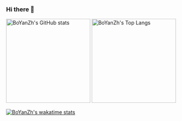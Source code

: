 ### Hi there 👋

<!--
**BoYanZh/BoYanZh** is a ✨ _special_ ✨ repository because its `README.md` (this file) appears on your GitHub profile.

Here are some ideas to get you started:

- 🔭 I’m currently working on ...
- 🌱 I’m currently learning ...
- 👯 I’m looking to collaborate on ...
- 🤔 I’m looking for help with ...
- 💬 Ask me about ...
- 📫 How to reach me: ...
- 😄 Pronouns: ...
- ⚡ Fun fact: ...
-->

<p align="left">
  <img alt="BoYanZh's GitHub stats" height='230' src="https://github-readme-stats.vercel.app/api?username=BoYanZh&show_icons=true&theme=dark&include_all_commits=true">
  <img alt="BoYanZh's Top Langs" height='230' src="https://github-readme-stats.vercel.app/api/top-langs/?username=BoYanZh&theme=dark">
</p>

[![BoYanZh's wakatime stats](https://github-readme-stats.vercel.app/api/wakatime?username=BoYanZh&layout=compact&theme=dark)](https://github.com/anuraghazra/github-readme-stats)
